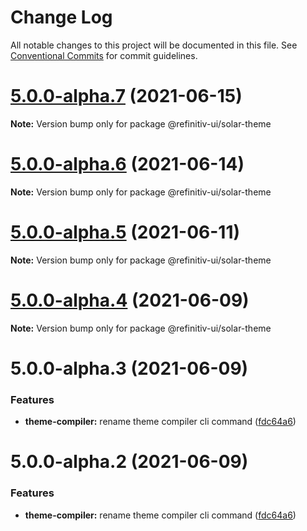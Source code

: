 # Change Log

All notable changes to this project will be documented in this file.
See [Conventional Commits](https://conventionalcommits.org) for commit guidelines.

# [5.0.0-alpha.7](https://git.sami.int.thomsonreuters.com/elf/refinitiv-ui/compare/@refinitiv-ui/solar-theme@5.0.0-alpha.6...@refinitiv-ui/solar-theme@5.0.0-alpha.7) (2021-06-15)

**Note:** Version bump only for package @refinitiv-ui/solar-theme





# [5.0.0-alpha.6](https://git.sami.int.thomsonreuters.com/elf/refinitiv-ui/compare/@refinitiv-ui/solar-theme@5.0.0-alpha.5...@refinitiv-ui/solar-theme@5.0.0-alpha.6) (2021-06-14)

**Note:** Version bump only for package @refinitiv-ui/solar-theme





# [5.0.0-alpha.5](https://git.sami.int.thomsonreuters.com/elf/refinitiv-ui/compare/@refinitiv-ui/solar-theme@5.0.0-alpha.4...@refinitiv-ui/solar-theme@5.0.0-alpha.5) (2021-06-11)

**Note:** Version bump only for package @refinitiv-ui/solar-theme





# [5.0.0-alpha.4](https://git.sami.int.thomsonreuters.com/elf/refinitiv-ui/compare/@refinitiv-ui/solar-theme@5.0.0-alpha.3...@refinitiv-ui/solar-theme@5.0.0-alpha.4) (2021-06-09)

**Note:** Version bump only for package @refinitiv-ui/solar-theme





# 5.0.0-alpha.3 (2021-06-09)


### Features

* **theme-compiler:** rename theme compiler cli command ([fdc64a6](https://git.sami.int.thomsonreuters.com/elf/refinitiv-ui/commits/fdc64a66b5b003d3e039f3d8ebb77fe1a06e7729))





# 5.0.0-alpha.2 (2021-06-09)


### Features

* **theme-compiler:** rename theme compiler cli command ([fdc64a6](https://git.sami.int.thomsonreuters.com/elf/refinitiv-ui/commits/fdc64a66b5b003d3e039f3d8ebb77fe1a06e7729))
